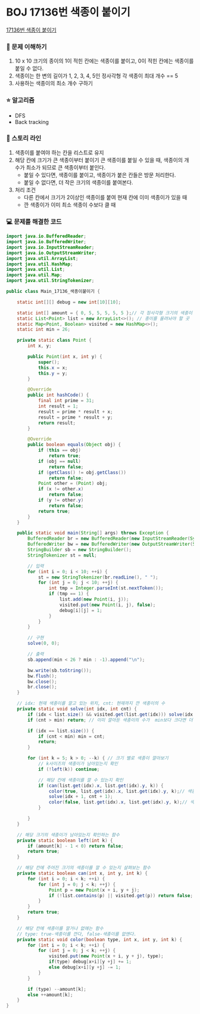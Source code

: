 # BOJ 17136번 색종이 붙이기

[17136번 색종이 붙이기](https://www.acmicpc.net/problem/17136)

### 🤔 문제 이해하기

1. 10 x 10 크기의 종이의 1이 적힌 칸에는 색종이를 붙이고, 0이 적힌 칸에는 색종이를 붙일 수 없다.
2. 색종이는 한 변의 길이가 1, 2, 3, 4, 5인 정사각형
   각 색종이 최대 개수 == 5
3. 사용하는 색종이의 최소 개수 구하기

### ⭐ 알고리즘

- DFS
- Back tracking

### 📖 스토리 라인

1. 색종이를 붙여야 하는 칸을 리스트로 유지
2. 해당 칸에 크기가 큰 색종이부터 붙이기
   큰 색종이를 붙일 수 있을 때, 색종이의 개수가 최소가 되므로 큰 색종이부터 붙인다.
   - 붙일 수 있다면,
     색종이를 붙이고, 색종이가 붙은 칸들은 방문 처리한다.
   - 붙일 수 없다면,
     더 작은 크기의 색종이를 붙여본다.
3. 처리 조건
   - 다른 칸에서 크기가 2이상인 색종이를 붙여 현재 칸에 이미 색종이가 있을 때
   - 깐 색종이가 이미 최소 색종이 수보다 클 때

### 💻 문제를 해결한 코드

```java
import java.io.BufferedReader;
import java.io.BufferedWriter;
import java.io.InputStreamReader;
import java.io.OutputStreamWriter;
import java.util.ArrayList;
import java.util.HashMap;
import java.util.List;
import java.util.Map;
import java.util.StringTokenizer;

public class Main_17136_색종이붙이기 {

	static int[][] debug = new int[10][10];

	static int[] amount = { 0, 5, 5, 5, 5, 5 };// 각 정사각형 크기의 색종이 수
	static List<Point> list = new ArrayList<>(); // 종이를 올려놔야 할 곳
	static Map<Point, Boolean> visited = new HashMap<>();
	static int min = 26;

	private static class Point {
		int x, y;

		public Point(int x, int y) {
			super();
			this.x = x;
			this.y = y;
		}

		@Override
		public int hashCode() {
			final int prime = 31;
			int result = 1;
			result = prime * result + x;
			result = prime * result + y;
			return result;
		}

		@Override
		public boolean equals(Object obj) {
			if (this == obj)
				return true;
			if (obj == null)
				return false;
			if (getClass() != obj.getClass())
				return false;
			Point other = (Point) obj;
			if (x != other.x)
				return false;
			if (y != other.y)
				return false;
			return true;
		}
	}

	public static void main(String[] args) throws Exception {
		BufferedReader br = new BufferedReader(new InputStreamReader(System.in));
		BufferedWriter bw = new BufferedWriter(new OutputStreamWriter(System.out));
		StringBuilder sb = new StringBuilder();
		StringTokenizer st = null;

		// 입력
		for (int i = 0; i < 10; ++i) {
			st = new StringTokenizer(br.readLine(), " ");
			for (int j = 0; j < 10; ++j) {
				int tmp = Integer.parseInt(st.nextToken());
				if (tmp == 1) {
					list.add(new Point(i, j));
					visited.put(new Point(i, j), false);
					debug[i][j] = 1;
				}
			}
		}

		// 구현
		solve(0, 0);

		// 출력
		sb.append(min < 26 ? min : -1).append("\n");

		bw.write(sb.toString());
		bw.flush();
		bw.close();
		br.close();
	}

	// idx: 현재 색종이를 깔고 있는 위치, cnt: 현재까지 깐 색종이의 수
	private static void solve(int idx, int cnt) {
		if (idx < list.size() && visited.get(list.get(idx))) solve(idx + 1, cnt); // 이미 해당 칸에 색종이가 깔려있음
		if (cnt > min) return; // 이미 깔아둔 색종이의 수가  min보다 크다면 더 볼 필요 없음

		if (idx == list.size()) {
			if (cnt < min) min = cnt;
			return;
		}

		for (int k = 5; k > 0; --k) { // 크기 별로 색종이 깔아보기
			// k사이즈의 색종이가 남아있는지 확인
			if (!left(k)) continue;

			// 해당 칸에 색종이를 깔 수 있는지 확인
			if (can(list.get(idx).x, list.get(idx).y, k)) {
				color(true, list.get(idx).x, list.get(idx).y, k);// 색종이를 깔자
				solve(idx + 1, cnt + 1);
				color(false, list.get(idx).x, list.get(idx).y, k);// 색종이를 없애자
			}

		}
	}

	// 해당 크기의 색종이가 남아있는지 확인하는 함수
	private static boolean left(int k) {
		if (amount[k] - 1 < 0) return false;
		return true;
	}

	// 해당 칸에 주어진 크기의 색종이를 깔 수 있는지 살펴보는 함수
	private static boolean can(int x, int y, int k) {
		for (int i = 0; i < k; ++i) {
			for (int j = 0; j < k; ++j) {
				Point p = new Point(x + i, y + j);
				if (!list.contains(p) || visited.get(p)) return false;
			}
		}
		return true;
	}

	// 해당 칸에 색종이를 깔거나 없애는 함수
	// type: true-색종이를 깐다, false-색종이를 없앤다.
	private static void color(boolean type, int x, int y, int k) {
		for (int i = 0; i < k; ++i) {
			for (int j = 0; j < k; ++j) {
				visited.put(new Point(x + i, y + j), type);
				if(type) debug[x+i][y +j] += 1;
				else debug[x+i][y +j] -= 1;
			}
		}

		if (type) --amount[k];
		else ++amount[k];
	}
}

```
